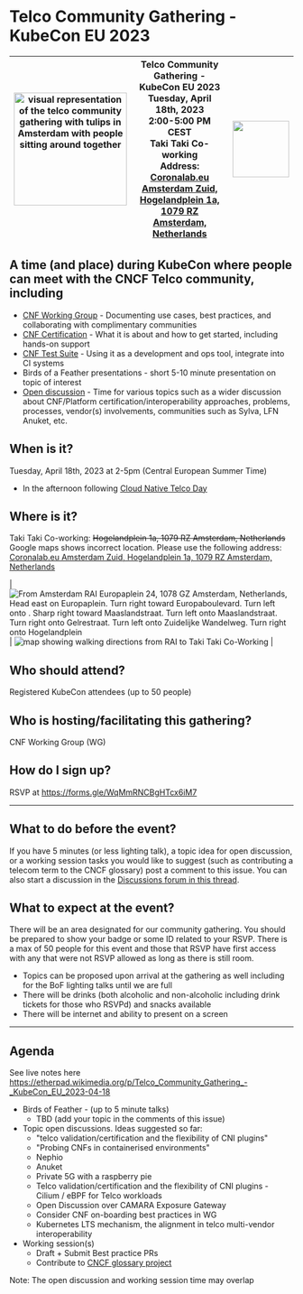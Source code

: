 # Telco Community Gathering - KubeCon EU 2023

<!-- markdownlint-disable-next-line MD033 -->
| <img alt="visual representation of the telco community gathering with tulips in Amsterdam with people sitting around together" src="https://user-images.githubusercontent.com/26697/225457326-9b63717c-023f-4dec-966d-a12793188df0.png" width="200" height="200"/> | **Telco Community Gathering - KubeCon EU 2023**<br/>**Tuesday, April 18th, 2023**<br/>**2:00-5:00 PM CEST**<br/>**Taki Taki Co-working**<br/>Address: [Coronalab.eu Amsterdam Zuid, <br/>Hogelandplein 1a, 1079 RZ Amsterdam, Netherlands](https://goo.gl/maps/8USfbrArH7g6CjGw8) | <img src="https://user-images.githubusercontent.com/26697/232731763-0c876c7f-e811-4eb0-9a9c-15b032e4b051.png" width=100 height=100 /> |
|:-:|:-:|:-:|

## A time (and place) during KubeCon where people can meet with the CNCF Telco community, including

- [CNF Working Group](https://github.com/cncf/cnf-wg) - Documenting use cases, best practices, and collaborating with complimentary communities
- [CNF Certification](https://github.com/cncf/cnf-certification/#readme) - What it is about and how to get started, including hands-on support
- [CNF Test Suite](https://github.com/cncf/cnf-testsuite#cnf-test-suite) - Using it as a development and ops tool, integrate into CI systems
- Birds of a Feather presentations - short 5-10 minute presentation on topic of interest
- [Open discussion](https://github.com/lfn-cnti/bestpractices/discussions/257) - Time for various topics such as a wider discussion about CNF/Platform certification/interoperability approaches, problems,
processes, vendor(s) involvements, communities such as Sylva, LFN Anuket, etc.

## When is it?

Tuesday, April 18th, 2023 at 2-5pm (Central European Summer Time)

- In the afternoon following [Cloud Native Telco Day](https://events.linuxfoundation.org/kubecon-cloudnativecon-europe/co-located-events/cloud-native-telco-day/)

## Where is it?

Taki Taki Co-working:
~~Hogelandplein 1a, 1079 RZ Amsterdam, Netherlands~~
Google maps shows incorrect location. Please use the following address: [Coronalab.eu Amsterdam Zuid, Hogelandplein 1a, 1079 RZ Amsterdam, Netherlands](https://goo.gl/maps/8USfbrArH7g6CjGw8)

| ![From Amsterdam RAI Europaplein 24, 1078 GZ Amsterdam, Netherlands, Head east on Europaplein. Turn right toward Europaboulevard. Turn left onto . Sharp right toward Maaslandstraat. Turn left onto Maaslandstraat. Turn right onto Gelrestraat. Turn left onto Zuidelijke Wandelweg. Turn right onto Hogelandplein](https://user-images.githubusercontent.com/26697/232744901-05000d2b-ec78-4665-9392-f899f8af010e.png) | ![map showing walking directions from RAI to Taki Taki Co-Working](https://user-images.githubusercontent.com/26697/230246177-8262bac4-54bd-4feb-bdaf-6a918a013913.png) |
  
## Who should attend?

Registered KubeCon attendees (up to 50 people)

## Who is hosting/facilitating this gathering?

CNF Working Group (WG)

## How do I sign up?

RSVP at <https://forms.gle/WqMmRNCBgHTcx6iM7>

----

## What to do before the event?

If you have 5 minutes (or less lighting talk), a topic idea for open discussion, or a working session tasks you would like to suggest (such as contributing a telecom term to the CNCF glossary) post a comment to this issue.  You can also start a discussion in the [Discussions forum in this thread](https://github.com/cncf/cnf-wg/discussions/257).

## What to expect at the event?

There will be an area designated for our community gathering.  You should be prepared to show your badge or some ID related to your RSVP.  There is a max of 50 people for this event and those that RSVP have first access with any that were not RSVP allowed as long as there is still room.

- Topics can be proposed upon arrival at the gathering as well including for the BoF lighting talks until we are full
- There will be drinks (both alcoholic and non-alcoholic including drink tickets for those who RSVPd) and snacks available
- There will be internet and ability to present on a screen

----

## Agenda

See live notes here <https://etherpad.wikimedia.org/p/Telco_Community_Gathering_-_KubeCon_EU_2023-04-18>

- Birds of Feather - (up to 5 minute talks)
  - TBD (add your topic in the comments of this issue)
- Topic open discussions.  Ideas suggested so far:
  - "telco validation/certification and the flexibility of CNI plugins"
  - "Probing CNFs in containerised environments"
  - Nephio
  - Anuket
  - Private 5G with a raspberry pie
  - Telco validation/certification and the flexibility of CNI plugins - Cilium / eBPF for Telco workloads
  - Open Discussion over CAMARA Exposure Gateway
  - Consider CNF on-boarding best practices in WG
  - Kubernetes LTS mechanism, the alignment in telco multi-vendor interoperability
- Working session(s)
  - Draft + Submit Best practice PRs
  - Contribute to [CNCF glossary project](https://github.com/cncf/glossary)

Note: The open discussion and working session time may overlap
